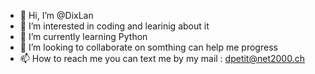 - 👋 Hi, I’m @DixLan
- 👀 I’m interested in coding and learinig about it
- 🌱 I’m currently learning Python
- 💞️ I’m looking to collaborate on somthing can help me progress
- 📫 How to reach me you can text me by my mail : dpetit@net2000.ch

<!---
DixLan/DixLan is a ✨ special ✨ repository because its `README.md` (this file) appears on your GitHub profile.
You can click the Preview link to take a look at your changes.
--->
